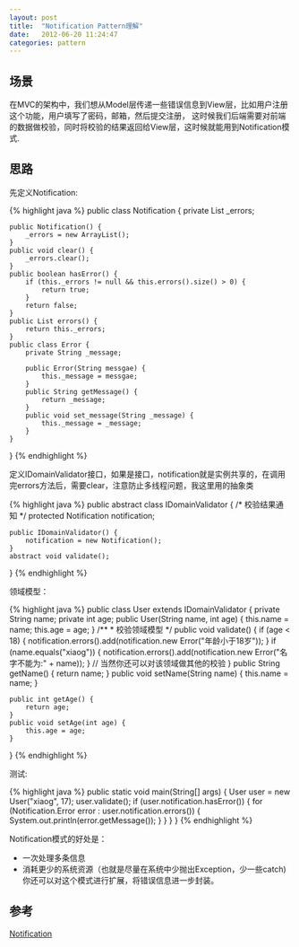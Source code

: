 ```yaml
---
layout: post
title:  "Notification Pattern理解"
date:   2012-06-20 11:24:47
categories: pattern
---
```


## 场景
在MVC的架构中，我们想从Model层传递一些错误信息到View层，比如用户注册这个功能，用户填写了密码，邮箱，然后提交注册，
这时候我们后端需要对前端的数据做校验，同时将校验的结果返回给View层，这时候就能用到Notification模式.

## 思路
先定义Notification:

{% highlight java %}
public class Notification {
	private List _errors;

	public Notification() {
		_errors = new ArrayList();
	}
	public void clear() {
		_errors.clear();
	}
	public boolean hasError() {
		if (this._errors != null && this.errors().size() > 0) {
			return true;
		}
		return false;
	}
	public List errors() {
		return this._errors;
	}
	public class Error {
		private String _message;

		public Error(String messgae) {
			this._message = messgae;
		}
		public String getMessage() {
			return _message;
		}
		public void set_message(String _message) {
			this._message = _message;
		}
	}
}
{% endhighlight %}

定义IDomainValidator接口，如果是接口，notification就是实例共享的，在调用完errors方法后，需要clear，注意防止多线程问题，我这里用的抽象类 

{% highlight java %}
public abstract class IDomainValidator {
	/* 校验结果通知 */
	protected Notification notification;

	public IDomainValidator() {
		notification = new Notification();
	}
	abstract void validate();
}
{% endhighlight %}

领域模型：

{% highlight java %}
public class User extends IDomainValidator {
	private String name;
	private int age;
	public User(String name, int age) {
		this.name = name;
		this.age = age;
	}
	/**
	 * 校验领域模型
	 */
	public void validate() {
		if (age < 18) {
			notification.errors().add(notification.new Error("年龄小于18岁"));
		}
		if (name.equals("xiaog")) {
			notification.errors().add(notification.new Error("名字不能为:" + name));
		}
		// 当然你还可以对该领域做其他的校验
	}
	public String getName() {
		return name;
	}
	public void setName(String name) {
		this.name = name;
	}

	public int getAge() {
		return age;
	}
	public void setAge(int age) {
		this.age = age;
	}
}
{% endhighlight %}

测试: 

{% highlight java %}
public static void main(String[] args) {
      User user = new User("xiaog", 17);
      user.validate();
      if (user.notification.hasError()) {
        for (Notification.Error error : user.notification.errors()) {
		  System.out.println(error.getMessage());
        }
      }
     }
}
{% endhighlight %}

Notification模式的好处是： 

- 一次处理多条信息 
- 消耗更少的系统资源（也就是尽量在系统中少抛出Exception，少一些catch) 你还可以对这个模式进行扩展，将错误信息进一步封装。

## 参考
[Notification](http://martinfowler.com/eaaDev/Notification.html) 

